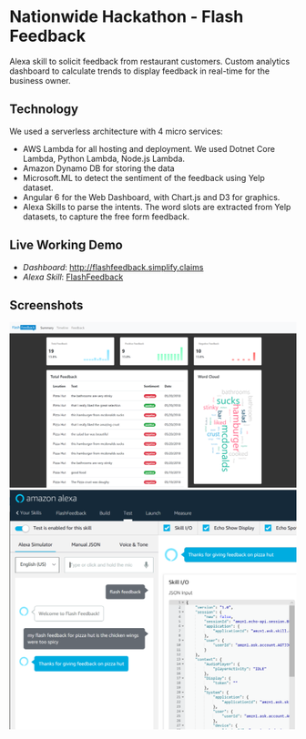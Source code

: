 Nationwide Hackathon - Flash Feedback
=====================================

Alexa skill to solicit feedback from restaurant customers. Custom analytics dashboard to calculate trends to display feedback in real-time for the business owner.

Technology
------

We used a serverless architecture with 4 micro services:

- AWS Lambda for all hosting and deployment. We used Dotnet Core Lambda, Python Lambda, Node.js Lambda.
- Amazon Dynamo DB for storing the data
- Microsoft.ML to detect the sentiment of the feedback using Yelp dataset.
- Angular 6 for the Web Dashboard, with Chart.js and D3 for graphics. 
- Alexa Skills to parse the intents. The word slots are extracted from Yelp datasets, to capture the free form feedback.

Live Working Demo
-----
- *Dashboard*: http://flashfeedback.simplify.claims
- *Alexa Skill*: [FlashFeedback](https://www.amazon.com/s/ref=nb_sb_noss?url=search-alias%3Dalexa-skills&field-keywords=FlashFeedback)

Screenshots
------
![dashboard](https://github.com/teamhackarama/hackarama/raw/master/screenshots/dashboard.png "Dashboard")
![alexa](https://github.com/teamhackarama/hackarama/raw/master/screenshots/alexa.png "Alexa")
